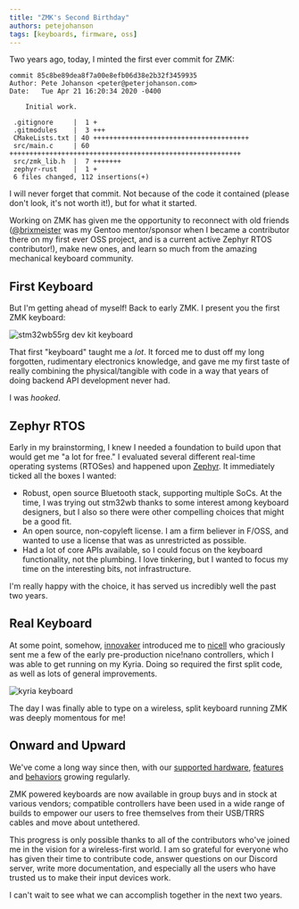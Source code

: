 ```yaml
---
title: "ZMK's Second Birthday"
authors: petejohanson
tags: [keyboards, firmware, oss]
---
```


Two years ago, today, I minted the first ever commit for ZMK:

```
commit 85c8be89dea8f7a00e8efb06d38e2b32f3459935
Author: Pete Johanson <peter@peterjohanson.com>
Date:   Tue Apr 21 16:20:34 2020 -0400

    Initial work.

 .gitignore     |  1 +
 .gitmodules    |  3 +++
 CMakeLists.txt | 40 +++++++++++++++++++++++++++++++++++++++
 src/main.c     | 60 ++++++++++++++++++++++++++++++++++++++++++++++++++++++++++
 src/zmk_lib.h  |  7 +++++++
 zephyr-rust    |  1 +
 6 files changed, 112 insertions(+)
```

I will never forget that commit. Not because of the code it contained (please don't look, it's not worth it!), but for what it started.

Working on ZMK has given me the opportunity to reconnect with old friends ([@brixmeister](https://twitter.com/brixmeister) was my Gentoo mentor/sponsor when I became a contributor there on my first ever OSS project, and is a current active Zephyr RTOS contributor!), make new ones, and learn so much from the amazing mechanical keyboard community.

## First Keyboard

But I'm getting ahead of myself! Back to early ZMK. I present you the first ZMK keyboard:

![stm32wb55rg dev kit keyboard](assets/2022-04-21-zmk-2yo/first-zmk-keyboard.jpg)

That first "keyboard" taught me a _lot_. It forced me to dust off my long forgotten, rudimentary electronics knowledge, and gave me my first taste of really combining the physical/tangible with code in a way that years of doing backend API development never had.

I was _hooked_.

## Zephyr RTOS

Early in my brainstorming, I knew I needed a foundation to build upon that would get me "a lot for free." I evaluated several different real-time operating systems (RTOSes) and happened upon [Zephyr](https://zephyrproject.org/). It immediately ticked all the boxes I wanted:

- Robust, open source Bluetooth stack, supporting multiple SoCs. At the time, I was trying out stm32wb thanks to some interest among keyboard designers, but I also so there were other compelling choices that might be a good fit.
- An open source, non-copyleft license. I am a firm believer in F/OSS, and wanted to use a license that was as unrestricted as possible.
- Had a lot of core APIs available, so I could focus on the keyboard functionality, not the plumbing. I love tinkering, but I wanted to focus my time on the interesting bits, not infrastructure.

I'm really happy with the choice, it has served us incredibly well the past two years.

## Real Keyboard

At some point, somehow, [innovaker] introduced me to [nicell] who graciously sent me a few of the early pre-production nice!nano controllers, which I was able to get running on my Kyria. Doing so required the first split code, as well as lots of general improvements.

![kyria keyboard](assets/2022-04-21-zmk-2yo/kyria-first-split.jpg)

The day I was finally able to type on a wireless, split keyboard running ZMK was deeply momentous for me!

## Onward and Upward

We've come a long way since then, with our [supported hardware](/docs/hardware), [features](/docs/keymaps) and [behaviors](/docs/keymaps/behaviors/key-press) growing regularly.

ZMK powered keyboards are now available in group buys and in stock at various vendors; compatible controllers have been used in a wide range of builds to empower our users to free themselves from their USB/TRRS cables and move about untethered.

This progress is only possible thanks to all of the contributors who've joined me in the vision for a wireless-first world. I am so grateful for everyone who has given their time to contribute code, answer questions on our Discord server, write more documentation, and especially all the users who have trusted us to make their input devices work.

I can't wait to see what we can accomplish together in the next two years.

[innovaker]: https://github.com/innovaker
[nicell]: https://github.com/Nicell
